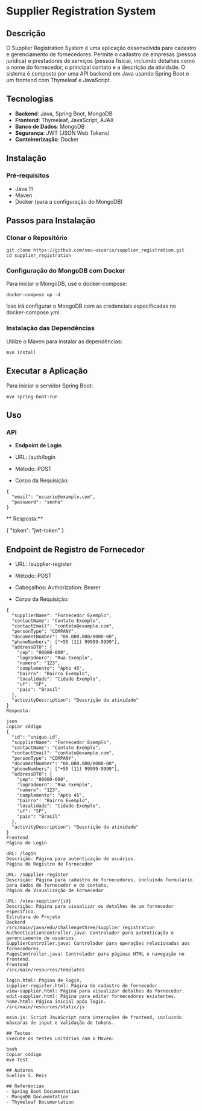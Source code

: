 # Supplier Registration System
## Descrição
O Supplier Registration System é uma aplicação desenvolvida para cadastro e gerenciamento de fornecedores. Permite o cadastro de empresas (pessoa jurídica) e prestadores de 
serviços (pessoa física), incluindo detalhes como o nome do fornecedor, o principal contato e a descrição da atividade. O sistema é composto por uma API backend em Java usando
Spring Boot e um frontend com Thymeleaf e JavaScript.

## Tecnologias
- **Backend**: Java, Spring Boot, MongoDB
- **Frontend**: Thymeleaf, JavaScript, AJAX
- **Banco de Dados**: MongoDB
- **Segurança**: JWT (JSON Web Tokens)
- **Conteinerização**: Docker

## Instalação
### Pré-requisitos
- Java 11
- Maven
- Docker (para a configuração do MongoDB)

## Passos para Instalação
### Clonar o Repositório
```
git clone https://github.com/seu-usuario/supplier_registration.git
cd supplier_registration
```

### Configuração do MongoDB com Docker

Para iniciar o MongoDB, use o docker-compose:

```
docker-compose up -d
```
Isso irá configurar o MongoDB com as credenciais especificadas no docker-compose.yml.


### Instalação das Dependências

Utilize o Maven para instalar as dependências:

```
mvn install
```

## Executar a Aplicação

Para iniciar o servidor Spring Boot:

```
mvn spring-boot:run
```
## Uso
### API
- **Endpoint de Login**

- URL: /auth/login
- Método: POST
- Corpo da Requisição:
```
{
  "email": "usuario@example.com",
  "password": "senha"
}
```
** Resposta:** 

{
  "token": "jwt-token"
}

## Endpoint de Registro de Fornecedor

- URL: /supplier-register
- Método: POST
- Cabeçalhos:
     Authorization: Bearer <jwt-token>

- Corpo da Requisição:
```
{
  "supplierName": "Fornecedor Exemplo",
  "contactName": "Contato Exemplo",
  "contactEmail": "contato@example.com",
  "personType": "COMPANY",
  "documentNumber": "00.000.000/0000-00",
  "phoneNumbers": ["+55 (11) 99999-9999"],
  "addressDTO": {
    "cep": "00000-000",
    "logradouro": "Rua Exemplo",
    "numero": "123",
    "complemento": "Apto 45",
    "bairro": "Bairro Exemplo",
    "localidade": "Cidade Exemplo",
    "uf": "SP",
    "pais": "Brasil"
  },
  "activityDescription": "Descrição da atividade"
}
Resposta:

json
Copiar código
{
  "id": "unique-id",
  "supplierName": "Fornecedor Exemplo",
  "contactName": "Contato Exemplo",
  "contactEmail": "contato@example.com",
  "personType": "COMPANY",
  "documentNumber": "00.000.000/0000-00",
  "phoneNumbers": ["+55 (11) 99999-9999"],
  "addressDTO": {
    "cep": "00000-000",
    "logradouro": "Rua Exemplo",
    "numero": "123",
    "complemento": "Apto 45",
    "bairro": "Bairro Exemplo",
    "localidade": "Cidade Exemplo",
    "uf": "SP",
    "pais": "Brasil"
  },
  "activityDescription": "Descrição da atividade"
}
Frontend
Página de Login

URL: /login
Descrição: Página para autenticação de usuários.
Página de Registro de Fornecedor

URL: /supplier-register
Descrição: Página para cadastro de fornecedores, incluindo formulário para dados do fornecedor e do contato.
Página de Visualização de Fornecedor

URL: /view-supplier/{id}
Descrição: Página para visualizar os detalhes de um fornecedor específico.
Estrutura do Projeto
Backend
/src/main/java/edu/challengethree/supplier_registration
AuthenticationController.java: Controlador para autenticação e gerenciamento de usuários.
SupplierController.java: Controlador para operações relacionadas aos fornecedores.
PagesController.java: Controlador para páginas HTML e navegação no frontend.
Frontend
/src/main/resources/templates

login.html: Página de login.
supplier-register.html: Página de cadastro de fornecedor.
view-supplier.html: Página para visualizar detalhes do fornecedor.
edit-supplier.html: Página para editar fornecedores existentes.
home.html: Página inicial após login.
/src/main/resources/static/js

main.js: Script JavaScript para interações de frontend, incluindo máscaras de input e validação de tokens.

## Testes
Execute os testes unitários com o Maven:

bash
Copiar código
mvn test

## Autores
Suellen S. Reis

## Referências
- Spring Boot Documentation
- MongoDB Documentation
- Thymeleaf Documentation
